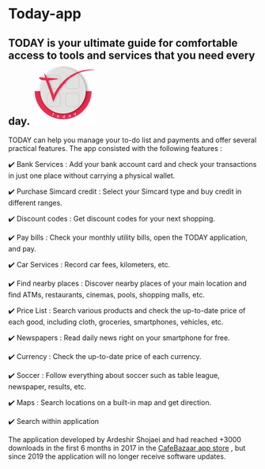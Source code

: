 # Today-app
TODAY is your ultimate guide for comfortable access to tools and services that you need every day. 
![Logo](https://github.com/Ardesh1r/Today-app/blob/main/Logo.png?raw=true)
--------------------------------------
TODAY can help you manage your to-do list and payments and offer several practical features.
The app consisted with the following features  :

✔️  Bank Services :
Add your bank account card and check your transactions in just one place without carrying a physical wallet.

✔️  Purchase Simcard credit :
Select your Simcard type and buy credit in different ranges.

✔️  Discount codes :
Get discount codes for your next shopping.

✔️  Pay bills :
Check your monthly utility bills, open the TODAY application, and pay.

✔️  Car Services :
Record car fees, kilometers, etc.

✔️  Find nearby places :
Discover nearby places of your main location and find ATMs, restaurants, cinemas, pools, shopping malls, etc.

✔️  Price List :
Search various products and check the up-to-date price of each good, including cloth, groceries, smartphones, vehicles, etc.

✔️  Newspapers :
Read daily news right on your smartphone for free.

✔️  Currency :
Check the up-to-date price of each currency.

✔️  Soccer :
Follow everything about soccer such as table league, newspaper, results, etc.

✔️  Maps :
Search locations on a built-in map and get direction.

✔️  Search within application 

The application developed by Ardeshir Shojaei and had reached +3000 downloads in the first 6 months in 2017 in the [CafeBazaar app store](https://cafebazaar.ir/app/com.example.ardeshir.today/?l=en) , but since 2019 the application will no longer receive software updates.

